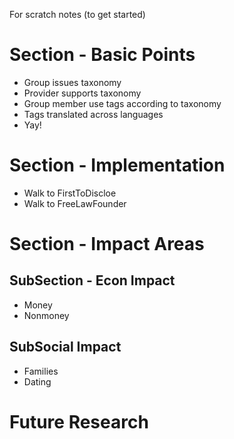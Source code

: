 For scratch notes (to get started)


# Section - Basic Points

* Group issues taxonomy
* Provider supports taxonomy
* Group member use tags according to taxonomy
* Tags translated across languages
* Yay!

#  Section - Implementation

* Walk to FirstToDiscloe
* Walk to FreeLawFounder

# Section - Impact Areas

##  SubSection - Econ Impact

* Money
* Nonmoney

## SubSocial Impact

* Families
* Dating 

# Future Research

